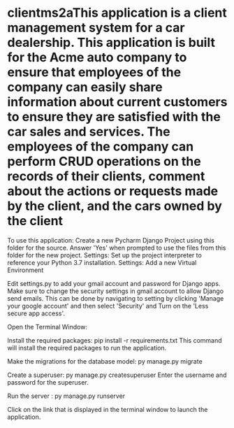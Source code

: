 # clientms2aThis application is a client management system for a car dealership. This application is built for the Acme auto company to ensure that employees of the company can easily share information about current customers to ensure they are satisfied with the car sales and services. The employees of the company can perform CRUD operations on the records of their clients, comment about the actions or requests made by the client, and the cars owned by the client
To use this application:
Create a new Pycharm Django Project using this folder for the source.
Answer 'Yes' when prompted to use the files from this folder for the new project.
Settings: Set up the project interpreter to reference your Python 3.7 installation.
Settings: Add a new Virtual Environment

Edit settings.py to add your gmail account and password for Django apps. Make sure to change the security settings in gmail account to allow Django send emails. This can be done by navigating to setting by clicking 'Manage your google account' and then select 'Security' and Turn on the 'Less secure app access'. 

Open the Terminal Window:

Install the required packages:
   pip install -r requirements.txt
This command will install the required packages to run the application.

Make the migrations for the database model:
   py manage.py migrate

Create a superuser:
   py manage.py createsuperuser
Enter the username and password for the superuser.

Run the server :
  py manage.py runserver

Click on the link that is displayed in the terminal window to launch the application.
